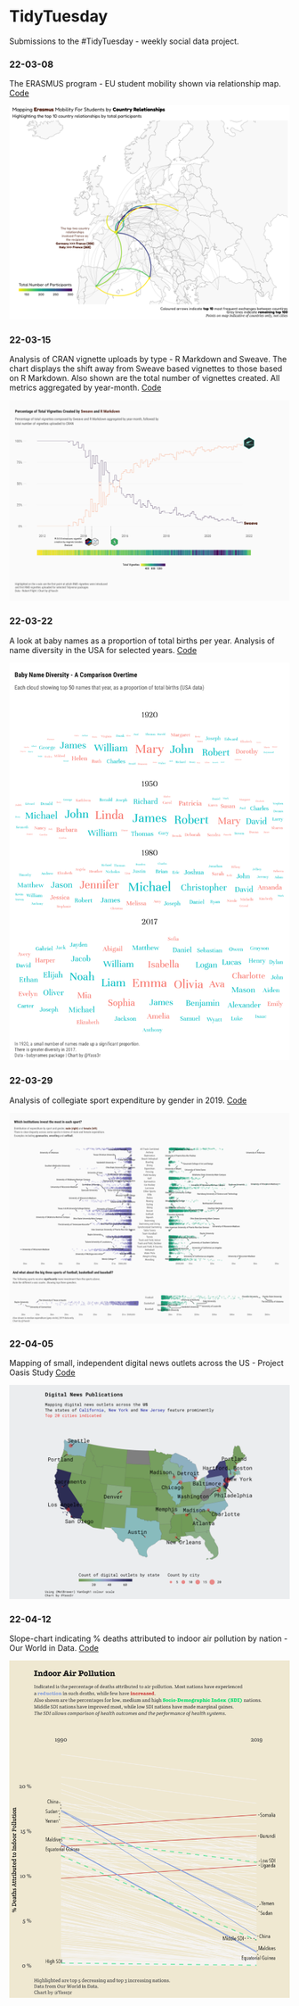 # TidyTuesday
Submissions to the #TidyTuesday - weekly social data project. 

### 22-03-08
The ERASMUS program - EU student mobility shown via relationship map. [Code](https://github.com/Ya5s3r/TidyTuesday/blob/main/2022/22-03-08/EU-Student-Mobility.Rmd)

![Screenshot](2022/22-03-08/Erasmus-Mobility-v2.png)

### 22-03-15
Analysis of CRAN vignette uploads by type - R Markdown and Sweave. The chart displays the shift away from Sweave based vignettes to those based on R Markdown. Also shown are the total number of vignettes created. All metrics aggregated by year-month.
[Code](https://github.com/Ya5s3r/TidyTuesday/blob/main/2022/22-03-15/cran.Rmd)

![Screenshot](2022/22-03-15/cran-vignettes.png)

### 22-03-22
A look at baby names as a proportion of total births per year. Analysis of name diversity in the USA for selected years.
[Code](https://github.com/Ya5s3r/TidyTuesday/blob/main/2022/22-03-22/babynames.Rmd)

![Screenshot](2022/22-03-22/babynames-wordcloud.png)

### 22-03-29
Analysis of collegiate sport expenditure by gender in 2019.
[Code](https://github.com/Ya5s3r/TidyTuesday/blob/main/2022/22-03-29/EADA.Rmd)

![Screenshot](2022/22-03-29/sports-exp.png)

### 22-04-05
Mapping of small, independent digital news outlets across the US - Project Oasis Study
[Code](https://github.com/Ya5s3r/TidyTuesday/blob/main/2022/22-04-05/project-oasis-digital-news.Rmd)

![Screenshot](2022/22-04-05/digital-news.png)

### 22-04-12
Slope-chart indicating % deaths attributed to indoor air pollution by nation - Our World in Data.
[Code](https://github.com/Ya5s3r/TidyTuesday/blob/main/2022/22-04-12/Indoor-Air-Pollution-Final.Rmd)

![Screenshot](https://raw.githubusercontent.com/Ya5s3r/TidyTuesday/main/2022/22-04-12/indoor-air-pollution.png)